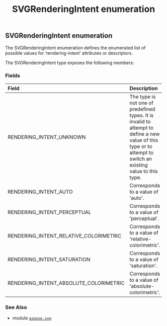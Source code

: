 ﻿---
title: SVGRenderingIntent enumeration
second_title: Aspose.SVG for Python via .NET API References
description: 
type: docs
weight: 700
url: /python-net/aspose.svg/svgrenderingintent/
is_root: false
---

## SVGRenderingIntent enumeration

The SVGRenderingIntent enumeration defines the enumerated list of possible values for ‘rendering-intent’ attributes or descriptors.



The SVGRenderingIntent type exposes the following members:

### Fields
| Field | Description |
| :- | :- |
| RENDERING_INTENT_UNKNOWN | The type is not one of predefined types. It is invalid to attempt to define a new value of this type or to attempt to switch an existing value to this type. |
| RENDERING_INTENT_AUTO | Corresponds to a value of 'auto'. |
| RENDERING_INTENT_PERCEPTUAL | Corresponds to a value of 'perceptual'. |
| RENDERING_INTENT_RELATIVE_COLORIMETRIC | Corresponds to a value of 'relative-colorimetric'. |
| RENDERING_INTENT_SATURATION | Corresponds to a value of 'saturation'. |
| RENDERING_INTENT_ABSOLUTE_COLORIMETRIC | Corresponds to a value of 'absolute-colorimetric'. |



### See Also
* module [`aspose.svg`](..)

